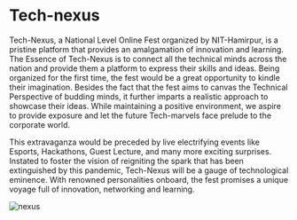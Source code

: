 # Tech-nexus
Tech-Nexus, a National Level Online Fest organized by NIT-Hamirpur, is a pristine platform that provides an amalgamation of innovation and learning. The Essence of Tech-Nexus is to connect all the technical minds across the nation and provide them a platform to express their skills and ideas. Being organized for the first time, the fest would be a great opportunity to kindle their imagination. Besides the fact that the fest aims to canvas the Technical Perspective of budding minds, it further imparts a realistic approach to showcase their ideas. While maintaining a positive environment, we aspire to provide exposure and let the future Tech-marvels face prelude to the corporate world.

This extravaganza would be preceded by live electrifying events like Esports, Hackathons, Guest Lecture, and many more exciting surprises. Instated to foster the vision of  reigniting the spark that has been extinguished by this pandemic, Tech-Nexus will be a gauge of technological eminence. With renowned personalities onboard, the fest promises a unique voyage full of innovation, networking and learning.

![nexus](https://imgur.com/vBYB2rn)